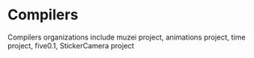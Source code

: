 # Compilers
Compilers organizations
include muzei project, animations project, time project, five0.1, StickerCamera project
